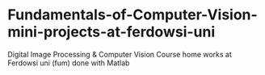# Fundamentals-of-Computer-Vision-mini-projects-at-ferdowsi-uni
Digital Image Processing &amp; Computer Vision Course home works at Ferdowsi uni (fum) done with Matlab
